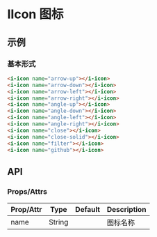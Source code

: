 # IIcon 图标

## 示例
### 基本形式

``` html
<i-icon name="arrow-up"></i-icon>
<i-icon name="arrow-down"></i-icon>
<i-icon name="arrow-left"></i-icon>
<i-icon name="arrow-right"></i-icon>
<i-icon name="angle-up"></i-icon>
<i-icon name="angle-down"></i-icon>
<i-icon name="angle-left"></i-icon>
<i-icon name="angle-right"></i-icon>
<i-icon name="close"></i-icon>
<i-icon name="close-solid"></i-icon>
<i-icon name="filter"></i-icon>
<i-icon name="github"></i-icon>
```

## API
### Props/Attrs

| Prop/Attr | Type | Default | Description |
| --------- | ---- | ------- | ----------- |
| name | String | | 图标名称 |
